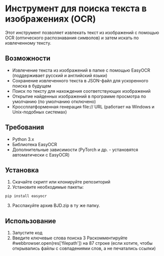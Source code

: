 # Инструмент для поиска текста в изображениях (OCR)

Этот инструмент позволяет извлекать текст из изображений с помощью OCR (оптического распознавания символов) и затем искать по извлеченному тексту.

## Возможности

- Извлечение текста из изображений в папке с помощью EasyOCR (поддерживает русский и английский языки)
- Сохранение извлеченного текста в JSON-файл для ускоренного поиска в будущем
- Поиск по тексту для нахождения соответствующих изображений
- Открытие найденных изображений в программе просмотра по умолчанию (по умолчанию отключено)
- Кроссплатформенная генерация file:// URL (работает на Windows и Unix-подобных системах)

## Требования

- Python 3.x
- Библиотека EasyOCR
- Дополнительные зависимости (PyTorch и др. - установятся автоматически с EasyOCR)

## Установка

1. Скачайте скрипт или клонируйте репозиторий
2. Установите необходимые пакеты:

```bash
pip install easyocr
```
3. Расспакуйте архив BJD.zip в ту же папку.

## Использование
1. Запустите код
2. Введите ключевые слова поиска
3 Раскомментируйте #webbrowser.open(res['filepath']) на 87 строке (если хотите, чтобы открывались файлы с совпадениями слов, а не печатались ссылки)

